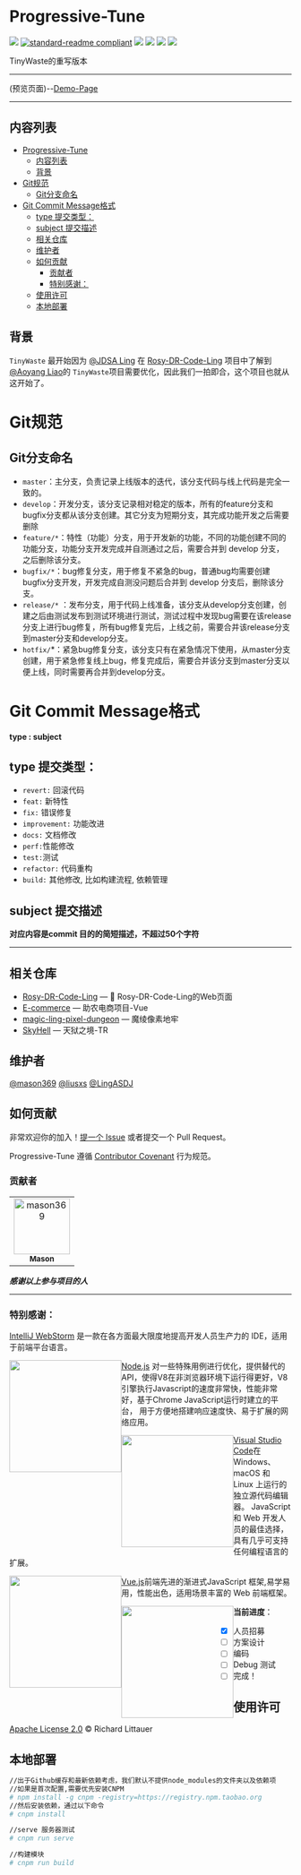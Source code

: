 # Progressive-Tune


<!-- ![](https://img.shields.io/badge/%E7%8A%B6%E6%80%81-%E9%A1%B9%E7%9B%AE%E5%BC%80%E5%8F%91%E4%B8%AD-green) -->

![](https://img.shields.io/badge/%E7%8A%B6%E6%80%81-%E5%B0%B1%E7%BB%AA-orange)
[![standard-readme compliant](https://img.shields.io/badge/readme%20style-standard-brightgreen.svg?style=flat-square)](https://github.com/RichardLitt/standard-readme)
[![](https://img.shields.io/crates/l/s)](https://img.shields.io/crates/l/s)
![](https://img.shields.io/badge/Vue-%5E2.6.14-success)
![](https://img.shields.io/badge/Node-%20%5E16.18.0-brightgreen)
![](https://img.shields.io/badge/npm-%5E8.19.2-blue)

TinyWaste的重写版本

---

(预览页面)--[Demo-Page]()

---

## 内容列表

- [Progressive-Tune](#progressive-tune)
  - [内容列表](#内容列表)
  - [背景](#背景)
- [Git规范](#git规范)
  - [Git分支命名](#git分支命名)
- [Git Commit Message格式](#git-commit-message格式)
  - [type 提交类型：](#type-提交类型)
  - [subject 提交描述](#subject-提交描述)
  - [相关仓库](#相关仓库)
  - [维护者](#维护者)
  - [如何贡献](#如何贡献)
    - [贡献者](#贡献者)
    - [特别感谢：](#特别感谢)
  - [使用许可](#使用许可)
  - [本地部署](#本地部署)

## 背景

`TinyWaste` 最开始因为 [@JDSA Ling](https://github.com/LingASDJ)
在 [Rosy-DR-Code-Ling](https://github.com/School-of-Website-Engineering/Rosy-DR-Code-Ling)
项目中了解到[@Aoyang Liao](https://github.com/liaoaoyang)的 `TinyWaste`项目需要优化，因此我们一拍即合，这个项目也就从这开始了。

# Git规范

## Git分支命名

* `master`：主分支，负责记录上线版本的迭代，该分支代码与线上代码是完全一致的。
* `develop`：开发分支，该分支记录相对稳定的版本，所有的feature分支和bugfix分支都从该分支创建。其它分支为短期分支，其完成功能开发之后需要删除
* `feature/*`：特性（功能）分支，用于开发新的功能，不同的功能创建不同的功能分支，功能分支开发完成并自测通过之后，需要合并到 develop 分支，之后删除该分支。
* `bugfix/*`：bug修复分支，用于修复不紧急的bug，普通bug均需要创建bugfix分支开发，开发完成自测没问题后合并到 develop 分支后，删除该分支。
* `release/*`
  ：发布分支，用于代码上线准备，该分支从develop分支创建，创建之后由测试发布到测试环境进行测试，测试过程中发现bug需要在该release分支上进行bug修复，所有bug修复完后，上线之前，需要合并该release分支到master分支和develop分支。
* `hotfix/`*：紧急bug修复分支，该分支只有在紧急情况下使用，从master分支创建，用于紧急修复线上bug，修复完成后，需要合并该分支到master分支以便上线，同时需要再合并到develop分支。

# Git Commit Message格式

**type : subject**

## type 提交类型：

* `revert:` 回滚代码
* `feat:` 新特性
* `fix:` 错误修复
* `improvement:` 功能改进
* `docs:` 文档修改
* `perf:`性能修改
* `test:`测试
* `refactor:` 代码重构
* `build:` 其他修改, 比如构建流程, 依赖管理

## subject 提交描述

**对应内容是commit 目的的简短描述，不超过50个字符**

---

## 相关仓库

- [Rosy-DR-Code-Ling](https://github.com/School-of-Website-Engineering/Rosy-DR-Code-Ling) — 💌 Rosy-DR-Code-Ling的Web页面
- [E-commerce](https://github.com/Galaxy-Wish-Star/E-commerce) — 助农电商项目-Vue
- [magic-ling-pixel-dungeon](https://github.com/AnsdoShip/Magic-Ling-Pixel-Dungeon) — 魔绫像素地牢
- [SkyHell](https://github.com/LingASDJ/SkyHell) — 天狱之境-TR
## 维护者

[@mason369](https://github.com/mason369)
[@liusxs](https://github.com/liusxs)
[@LingASDJ](https://github.com/LingASDJ)

## 如何贡献

非常欢迎你的加入！[提一个 Issue](https://github.com/School-of-Automation-Engineering/Progressive-Tune/issues) 或者提交一个
Pull Request。

Progressive-Tune 遵循 [Contributor Covenant](http://contributor-covenant.org/version/1/3/0/) 行为规范。

### 贡献者


<!-- readme: collaborators,contributors -start -->
<table>
<tr>
    <td align="center">
        <a href="https://github.com/mason369">
            <img src="https://avatars.githubusercontent.com/u/93964390?v=4" width="100;" alt="mason369"/>
            <br />
            <sub><b>Mason</b></sub>
        </a>
    </td></tr>
</table>
<!-- readme: collaborators,contributors -end -->

***感谢以上参与项目的人***

---

### 特别感谢：

[IntelliJ WebStorm](https://zh.wikipedia.org/zh-hans/IntelliJ_IDEA) 是一款在各方面最大限度地提高开发人员生产力的 IDE，适用于前端平台语言。

<img src="https://resources.jetbrains.com/storage/products/company/brand/logos/WebStorm_icon.png?_gl=1*10616q8*_ga*MTEwMzE4MDQwOS4xNjU0NzQ0NjIw*_ga_9J976DJZ68*MTY1NTA5NzcyOC4yLjEuMTY1NTA5ODE3Ni42MA..&_ga=2.237879491.294686240.1655097729-1103180409.1654744620" style="width:200px; float:left"/>

[Node.js](https://nodejs.org/en/) 对一些特殊用例进行优化，提供替代的API，使得V8在非浏览器环境下运行得更好，V8引擎执行Javascript的速度非常快，性能非常好，基于Chrome
JavaScript运行时建立的平台， 用于方便地搭建响应速度快、易于扩展的网络应用。

<img src="https://nodejs.org/static/images/logo.svg" style="width:200px; float:left"/>

[Visual Studio Code](https://code.visualstudio.com/)在 Windows、macOS 和 Linux 上运行的独立源代码编辑器。
JavaScript 和 Web 开发人员的最佳选择，具有几乎可支持任何编程语言的扩展。

<img src="https://visualstudio.microsoft.com/wp-content/uploads/2019/09/vs-code-responsive-01-1.png" style="width:200px; float:left"/>

[Vue.js](https://cn.vuejs.org/)前端先进的渐进式JavaScript 框架,易学易用，性能出色，适用场景丰富的 Web 前端框架。

<img src="https://cn.vuejs.org/logo.svg" style="width:200px; float:left" />

**当前进度**：

- [x] 人员招募
- [ ] 方案设计
- [ ] 编码
- [ ] Debug 测试
- [ ] 完成！

## 使用许可

[Apache License 2.0](LICENSE) © Richard Littauer

## 本地部署

``` bash
//出于Github缓存和最新依赖考虑，我们默认不提供node_modules的文件夹以及依赖项
//如果是首次配置,需要优先安装CNPM
# npm install -g cnpm -registry=https://registry.npm.taobao.org
//然后安装依赖，通过以下命令
# cnpm install

//serve 服务器测试
# cnpm run serve

//构建模块
# cnpm run build

```
